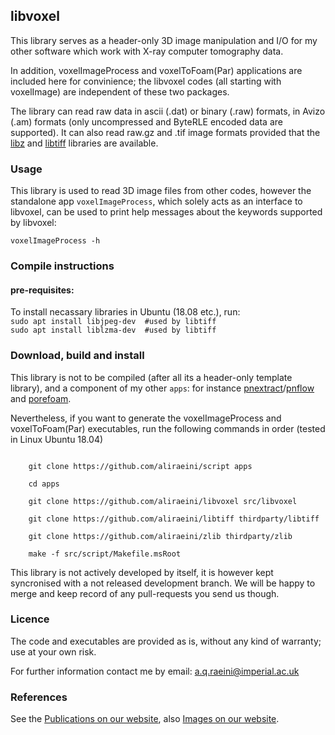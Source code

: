 ##  libvoxel

This library serves as a header-only 3D image manipulation and I/O for my other 
software which work with X-ray computer tomography data.

In addition, voxelImageProcess and voxelToFoam(Par) applications are included here for convinience; the libvoxel codes (all starting with voxelImage) are independent of these two packages.


The library can read raw data in ascii (.dat) or binary (.raw) formats, in Avizo (.am) formats (only uncompressed and ByteRLE encoded data are supported).  It can also read raw.gz and .tif image formats provided that the  [libz] and [libtiff] libraries are available.

### Usage

This library is used to read 3D image files from other codes, however the standalone app `voxelImageProcess`, which solely acts as an interface to libvoxel, can be used to print help messages about the keywords supported by libvoxel:

   `voxelImageProcess -h`


### Compile instructions

#### pre-requisites:

To install necassary libraries in Ubuntu (18.08 etc.), run:    
	`sudo apt install libjpeg-dev  #used by libtiff`    
	`sudo apt install liblzma-dev  #used by libtiff`    

### Download, build and install
This library is not to be compiled (after all its a header-only template library), and a component of my other `apps`: for instance [pnextract]/[pnflow] and [porefoam].  

Nevertheless, if you want to generate the voxelImageProcess and voxelToFoam(Par) executables, run the following commands in order (tested in Linux Ubuntu 18.04)

```shell

    git clone https://github.com/aliraeini/script apps

    cd apps

    git clone https://github.com/aliraeini/libvoxel src/libvoxel

    git clone https://github.com/aliraeini/libtiff thirdparty/libtiff

    git clone https://github.com/aliraeini/zlib thirdparty/zlib

    make -f src/script/Makefile.msRoot
```

This library is not actively developed by itself, it is however kept syncronised with a not released development branch.  We will be happy to merge and keep record of any pull-requests you send us though.

###  Licence

The code and executables are provided as is, without any kind of warranty;
use at your own risk.

For further information contact me by email:   a.q.raeini@imperial.ac.uk


### References
See the [Publications on our website], also [Images on our website].

[Publications on our website]: https://www.imperial.ac.uk/earth-science/research/research-groups/pore-scale-modelling/publications/
[Images on our website]: https://www.imperial.ac.uk/earth-science/research/research-groups/pore-scale-modelling/micro-ct-images-and-networks/
[Imperial College - pore-scale consortium]: https://www.imperial.ac.uk/earth-science/research/research-groups/pore-scale-modelling
[libtiff]: https://gitlab.com/libtiff/libtiff
[porefoam]: https://github.com/aliraeini/porefoam
[pnextract]: https://github.com/aliraeini/pnextract
[pnflow]: https://github.com/aliraeini/pnflow
[libz]: https://github.com/madler/zlib
